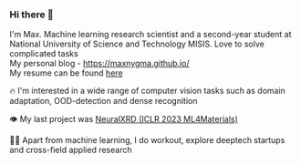 ### Hi there 👋

<!-- ![competition](https://road-to-kaggle-grandmaster.vercel.app/api/badges/dwdkills/competition) -->
<!-- ![dataset](https://road-to-kaggle-grandmaster.vercel.app/api/badges/dwdkills/dataset)
![notebook](https://road-to-kaggle-grandmaster.vercel.app/api/badges/dwdkills/notebook)
![discussion](https://road-to-kaggle-grandmaster.vercel.app/api/badges/dwdkills/discussion) -->

I'm Max. Machine learning research scientist and a second-year student at National University of Science and Technology MISIS. Love to solve complicated tasks
<br>
My personal blog - https://maxnygma.github.io/
<br>
My resume can be found [here](https://cutt.ly/y3YvEbv)

🔥 I'm interested in a wide range of computer vision tasks such as domain adaptation, OOD-detection and dense recognition

👁️ My last project was [NeuralXRD (ICLR 2023 ML4Materials)](https://github.com/maxnygma/NeuralXRD)

👨‍💻 Apart from machine learning, I do workout, explore deeptech startups and cross-field applied research 
  


